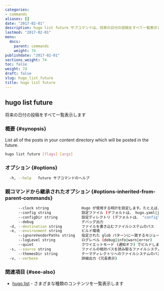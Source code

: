 ```yaml
---
categories:
- commands
aliases: []
date: "2017-02-01"
description: hugo list future サブコマンドは、将来の日付の投稿をすべて一覧表示します。
lastmod: "2017-02-01"
menu:
  docs:
    parent: commands
    weight: 74
publishdate: "2017-02-01"
sections_weight: 74
toc: false
weight: 74
draft: false
slug: hugo_list_future
title: hugo list future
---
```

## hugo list future

将来の日付の投稿をすべて一覧表示します

### 概要 {#synopsis}

List all of the posts in your content directory which will be posted in the future.

```bash
hugo list future [flags] [args]
```

### オプション {#options}

```bash
  -h, --help   future サブコマンドのヘルプ
```

### 親コマンドから継承されたオプション {#options-inherited-from-parent-commands}

```bash
      --clock string               Hugo が使用する時計を設定します。たとえば、 --clock 2021-11-06T22:30:00.00+09:00
      --config string              設定ファイル (デフォルトは、 hugo.yaml|json|toml)
      --configDir string           設定ディレクトリ (デフォルトは、 "config")
      --debug                      デバッグ出力
  -d, --destination string         ファイルを書き込むファイルシステムのパス
  -e, --environment string         ビルド環境
      --ignoreVendorPaths string   指定された glob パターンに一致するモジュールパスの _vendor を無視します
      --logLevel string            ログレベル (debug|info|warn|error)
      --quiet                      クワイエットモード (通知オフ) でビルドします
  -s, --source string              ファイルの相対パスを読み取るファイルシステムのパス
      --themesDir string           テーマディレクトリへのファイルシステムのパス
  -v, --verbose                    詳細出力 (冗長表示)
```

### 関連項目 {#see-also}

* [hugo list](/commands/hugo_list/)	 - さまざまな種類のコンテンツを一覧表示します

